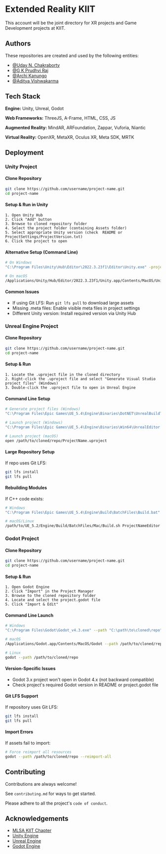 
# Extended Reality KIIT

This account will be the joint directory for XR projects and Game Development projects at KIIT. 


## Authors

These repositories are created and used by the following entities:

- [@Uday N. Chakraborty](https://www.github.com/uday-nc)
- [@G K Prudhvi Raj](https://www.github.com/PrudhviRajGK)
- [@Archi Kanungo](https://www.github.com/archiik04)
- [@Aditya Vishwakarma](https://github.com/adi-1108)

## Tech Stack

**Engine:** Unity, Unreal, Godot

**Web Frameworks:** ThreeJS, A-Frame, HTML, CSS, JS 

**Augmented Reality:** MindAR, ARFoundation, Zappar, Vuforia, Niantic

**Virtual Reality:** OpenXR, MetaXR, Oculus XR, Meta SDK, MRTK


## Deployment

### Unity Project

#### Clone Repository
```bash
git clone https://github.com/username/project-name.git
cd project-name
```

#### Setup & Run in Unity
    1. Open Unity Hub
    2. Click "Add" button
    3. Browse to cloned repository folder
    4. Select the project folder (containing Assets folder)
    5. Select appropriate Unity version (check  README or ProjectSettings/ProjectVersion.txt)
    6. Click the project to open

#### Alternative Setup (Command Line)
```bash
# On Windows
"C:\Program Files\Unity\Hub\Editor\2022.3.23f1\Editor\Unity.exe" -projectPath "C:\path\to\cloned\repo"

# On macOS
/Applications/Unity/Hub/Editor/2022.3.23f1/Unity.app/Contents/MacOS/Unity -projectPath /path/to/cloned/repo
```

#### Common Issues
- If using Git LFS: Run `git lfs pull` to download large assets
- Missing .meta files: Enable visible meta files in project settings
- Different Unity version: Install required version via Unity Hub

### Unreal Engine Project

#### Clone Repository
```bash
git clone https://github.com/username/project-name.git
cd project-name
```

#### Setup & Run
    1. Locate the .uproject file in the cloned directory
    2. Right-click the .uproject file and select "Generate Visual Studio project files" (Windows)
    3. Double-click the .uproject file to open in Unreal Engine

#### Command Line Setup
```bash
# Generate project files (Windows)
"C:\Program Files\Epic Games\UE_5.4\Engine\Binaries\DotNET\UnrealBuildTool\UnrealBuildTool.exe" -projectfiles -project="C:\path\to\cloned\repo\ProjectName.uproject" -game -engine

# Launch project (Windows)
"C:\Program Files\Epic Games\UE_5.4\Engine\Binaries\Win64\UnrealEditor.exe" "C:\path\to\cloned\repo\ProjectName.uproject"

# Launch project (macOS)
open /path/to/cloned/repo/ProjectName.uproject
```

#### Large Repository Setup
If repo uses Git LFS:
```bash
git lfs install
git lfs pull
```

#### Rebuilding Modules
If C++ code exists:
```bash
# Windows
"C:\Program Files\Epic Games\UE_5.4\Engine\Build\BatchFiles\Build.bat" ProjectNameEditor Win64 Development "C:\path\to\cloned\repo\ProjectName.uproject"

# macOS/Linux
/path/to/UE_5.2/Engine/Build/BatchFiles/Mac/Build.sh ProjectNameEditor Mac Development /path/to/cloned/repo/ProjectName.uproject
```

### Godot Project

#### Clone Repository
```bash
git clone https://github.com/username/project-name.git
cd project-name
```

#### Setup & Run
    1. Open Godot Engine
    2. Click "Import" in the Project Manager
    3. Browse to the cloned repository folder
    4. Locate and select the project.godot file
    5. Click "Import & Edit"

#### Command Line Launch
```bash
# Windows
"C:\Program Files\Godot\Godot_v4.3.exe" --path "C:\path\to\cloned\repo"

# macOS
/Applications/Godot.app/Contents/MacOS/Godot --path /path/to/cloned/repo

# Linux
godot --path /path/to/cloned/repo
```

#### Version-Specific Issues
- Godot 3.x project won't open in Godot 4.x (not backward compatible)
- Check project's required Godot version in README or project.godot file

#### Git LFS Support
If repository uses Git LFS:
```bash
git lfs install
git lfs pull
```

#### Import Errors
If assets fail to import:
```bash
# Force reimport all resources
godot --path /path/to/cloned/repo --reimport-all
```
## Contributing

Contributions are always welcome!

See `contributing.md` for ways to get started.

Please adhere to all the project's `code of conduct`.


## Acknowledgements

 - [MLSA KIIT Chapter](https://mlsakiit.com/)
 - [Unity Engine](https://unity.com/)
 - [Unreal Engine](https://www.unrealengine.com/en-US)
 - [Godot Engine](https://godotengine.org/)

